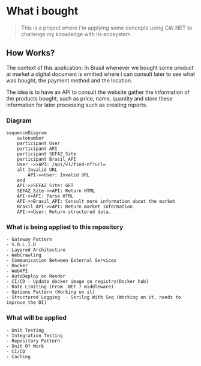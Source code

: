 # What i bought

> This is a project where i'm applying some concepts using C#/.NET to challenge my knowledge with its ecosystem.

## How Works?

The context of this application: In Brasil whenever we bought some product at market a digital document is emitted  where i can consult later to see what was bought, the payment method and the location.

The idea is to have an API to consult the website gather the information of the products bought, such as price, name, quantity and store these information for later processing such as creating reports.

### Diagram
```mermaid
sequenceDiagram
    autonumber
    participant User
    participant API
    participant SEFAZ_Site
    participant Brasil_API
    User ->>API: /api/v1/find-nf?url=
    alt Invalid URL
        API->>User: Invalid URL
    end
    API->>SEFAZ_Site: GET 
    SEFAZ_Site->>API: Return HTML
    API->>API: Parse HTML
    API->>Brasil_API: Consult more information about the market
    Brasil_API->>API: Return market information
    API->>User: Return structered data.
```

### What is being applied to this repository
    - Gateway Pattern
    - S.O.L.I.D
    - Layered Architecture
    - WebCrawling
    - Communication Between External Services
    - Docker
    - WebAPI
    - AutoDeploy on Render
    - CI/CD - Update docker image on registry(Docker hub)
    - Rate Limiting (From .NET 7 middleware)
    - Options Pattern (Working on it)
    - Structured Logging  - Serilog With Seq (Working on it, needs to improve the DI)

 ### What will be applied
    - Unit Testing
    - Integration Testing 
    - Repository Pattern
    - Unit Of Work
    - CI/CD
    - Caching
